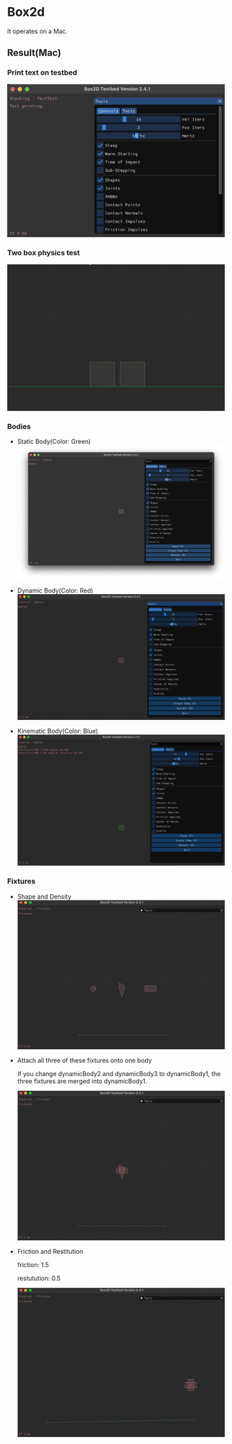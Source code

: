 # Box2d
It operates on a Mac.
## Result(Mac)
### Print text on testbed
![](result_source/test_print.png)

### Two box physics test
![](result_source/two_box.gif)

### Bodies
- Static Body(Color: Green)
![](result_source/static_body.png)

- Dynamic Body(Color: Red)
![](result_source/dynamic_body.gif)

- Kinematic Body(Color: Blue)
![](result_source/kinematic_body.gif)

### Fixtures
- Shape and Density
![](result_source/shape_density.gif)

- Attach all three of these fixtures onto one body

    If you change dynamicBody2 and dynamicBody3 to dynamicBody1, the three fixtures are merged into dynamicBody1.

    ![](result_source/attach_body.gif)

- Friction and Restitution
    
    friction: 1.5
    
    restutution: 0.5

    ![](result_source/friction_restitution.gif)



